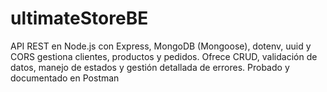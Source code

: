 # ultimateStoreBE
API REST en Node.js con Express, MongoDB (Mongoose), dotenv, uuid y CORS gestiona clientes, productos y pedidos. Ofrece CRUD, validación de datos,  manejo de estados y gestión detallada de errores. Probado y documentado en Postman
